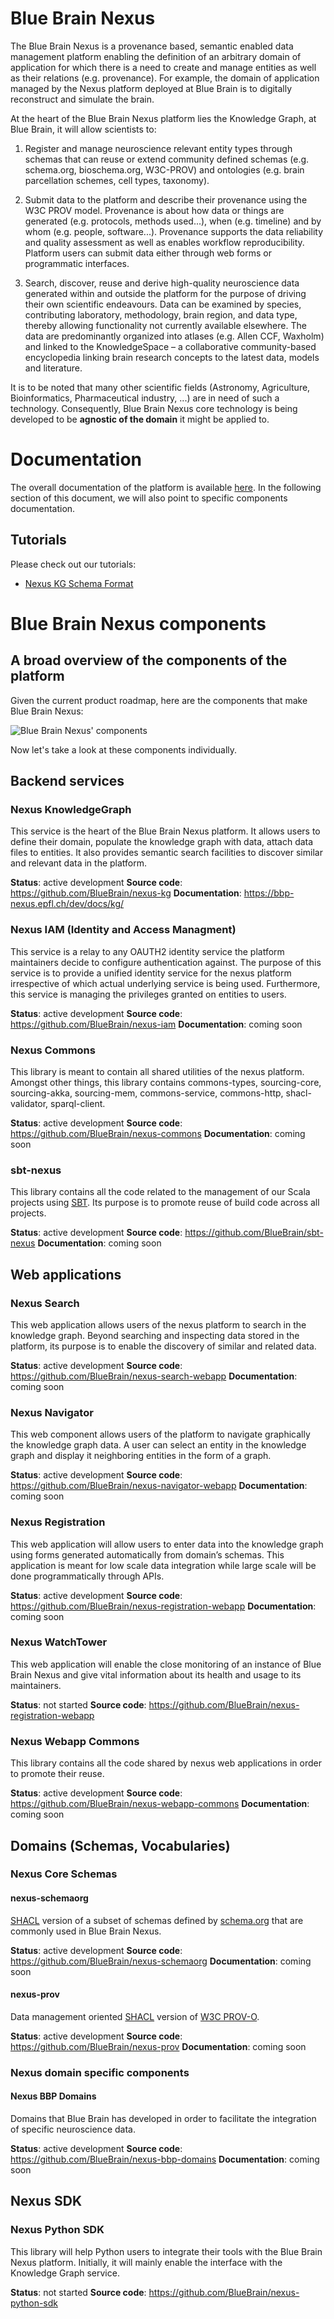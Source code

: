 # Blue Brain Nexus
The Blue Brain Nexus is a provenance based, semantic enabled data management platform enabling the definition of an arbitrary domain of application for which there is a need to create and manage entities as well as their relations (e.g. provenance). For example, the domain of application managed by the Nexus platform deployed at Blue Brain is to digitally reconstruct and simulate the brain.

At the heart of the Blue Brain Nexus platform lies the Knowledge Graph, at Blue Brain, it will allow scientists to:

1. Register and manage neuroscience relevant entity types through schemas that can reuse or extend community defined schemas (e.g. schema.org, bioschema.org, W3C-PROV) and ontologies (e.g. brain parcellation schemes, cell types, taxonomy).

2. Submit data to the platform and describe their provenance using the W3C PROV model. Provenance is about how data or things are generated (e.g. protocols, methods used...), when (e.g. timeline) and by whom (e.g. people, software...). Provenance supports the data reliability and quality assessment as well as enables workflow reproducibility. Platform users can submit data either through web forms or programmatic interfaces.

3. Search, discover, reuse and derive high-quality neuroscience data generated within and outside the platform for the purpose of driving their own scientific endeavours.
Data can be examined by species, contributing laboratory, methodology, brain region, and data type, thereby allowing functionality not currently available elsewhere. The data are predominantly organized into atlases (e.g. Allen CCF, Waxholm) and linked to the KnowledgeSpace – a collaborative community-based encyclopedia linking brain research concepts to the latest data, models and literature.

It is to be noted that many other scientific fields (Astronomy, Agriculture, Bioinformatics, Pharmaceutical industry, ...) are in need of such a technology. Consequently, Blue Brain Nexus core technology is being developed to be **agnostic of the domain** it might be applied to.

# Documentation
The overall documentation of the platform is available [here](https://bbp-nexus.epfl.ch/dev/docs). In the following section of this document, we will also point to specific components documentation.

## Tutorials
Please check out our tutorials:
 - [Nexus KG Schema Format](https://bbp-nexus.epfl.ch/dev/schema-documentation/documentation/shacl-schemas.html#nexus-kg-schemas)

# Blue Brain Nexus components

## A broad overview of the components of the platform
Given the current product roadmap, here are the components that make Blue Brain Nexus:

![Blue Brain Nexus' components ](https://raw.githubusercontent.com/BlueBrain/nexus/initial_readme/images/nexus-components.png)

Now let's take a look at these components individually.

## Backend services

### Nexus KnowledgeGraph
This service is the heart of the Blue Brain Nexus platform. It allows users to define their domain, populate the knowledge graph with data, attach data files to entities. It also provides semantic search facilities to discover similar and relevant data in the platform.

**Status**: active development
**Source code**: https://github.com/BlueBrain/nexus-kg
**Documentation**: https://bbp-nexus.epfl.ch/dev/docs/kg/

### Nexus IAM (Identity and Access Managment)
This service is a relay to any OAUTH2 identity service the platform maintainers decide to configure authentication against. The purpose of this service is to provide a unified identity service for the nexus platform irrespective of which actual underlying service is being used. Furthermore, this service is managing the privileges granted on entities to users.

**Status**: active development
**Source code**: https://github.com/BlueBrain/nexus-iam
**Documentation**: coming soon

### Nexus Commons
This library is meant to contain all shared utilities of the nexus platform.
Amongst other things, this library contains commons-types, sourcing-core, sourcing-akka, sourcing-mem, commons-service, commons-http, shacl-validator, sparql-client.

**Status**: active development
**Source code**: https://github.com/BlueBrain/nexus-commons
**Documentation**: coming soon


### sbt-nexus
This library contains all the code related to the management of our Scala projects using [SBT](http://www.scala-sbt.org/). Its purpose is to promote reuse of build code across all projects.

**Status**: active development
**Source code**: https://github.com/BlueBrain/sbt-nexus
**Documentation**: coming soon

## Web applications

### Nexus Search
This web application allows users of the nexus platform to search in the knowledge graph. Beyond searching and inspecting data stored in the platform, its purpose is to enable the discovery of similar and related data.

**Status**: active development
**Source code**: https://github.com/BlueBrain/nexus-search-webapp
**Documentation**: coming soon

### Nexus Navigator
This web component allows users of the platform to navigate graphically the knowledge graph data. A user can select an entity in the knowledge graph and display it neighboring entities in the form of a graph.

**Status**: active development
**Source code**: https://github.com/BlueBrain/nexus-navigator-webapp
**Documentation**: coming soon

### Nexus Registration
This web application will allow users to enter data into the knowledge graph using forms generated automatically from domain’s schemas. This application is meant for low scale data integration while large scale will be done programmatically through APIs.

**Status**: active development
**Source code**: https://github.com/BlueBrain/nexus-registration-webapp
**Documentation**: coming soon

### Nexus WatchTower
This web application will enable the close monitoring of an instance of Blue Brain Nexus and give vital information about its health and usage to its maintainers.

**Status**: not started
**Source code**: https://github.com/BlueBrain/nexus-registration-webapp

### Nexus Webapp Commons
This library contains all the code shared by nexus web applications in order to promote their reuse.

**Status**: active development
**Source code**: https://github.com/BlueBrain/nexus-webapp-commons
**Documentation**: coming soon


## Domains (Schemas, Vocabularies)

### Nexus Core Schemas

#### nexus-schemaorg
[SHACL](https://www.w3.org/TR/shacl/) version of a subset of schemas defined by [schema.org](http://schema.org/docs/full.html) that are commonly used in Blue Brain Nexus.

**Status**: active development
**Source code**: https://github.com/BlueBrain/nexus-schemaorg
**Documentation**: coming soon

#### nexus-prov
Data management oriented [SHACL](https://www.w3.org/TR/shacl/) version of [W3C PROV-O](http://www.w3.org/ns/prov-o-20130430).

**Status**: active development
**Source code**: https://github.com/BlueBrain/nexus-prov
**Documentation**: coming soon

### Nexus domain specific components

#### Nexus BBP Domains
Domains that Blue Brain has developed in order to facilitate the integration of specific neuroscience data.

**Status**: active development
**Source code**: https://github.com/BlueBrain/nexus-bbp-domains
**Documentation**: coming soon

## Nexus SDK

### Nexus Python SDK
This library will help Python users to integrate their tools with the Blue Brain Nexus platform. Initially, it will mainly enable the interface with the Knowledge Graph service.

**Status**: not started
**Source code**: https://github.com/BlueBrain/nexus-python-sdk
